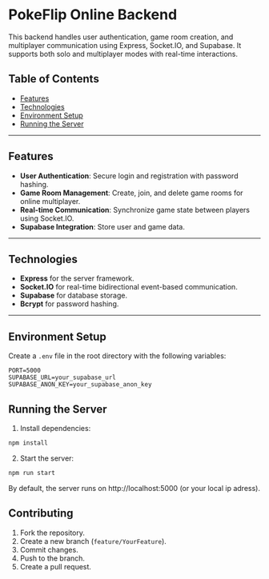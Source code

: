 # PokeFlip Online Backend

This backend handles user authentication, game room creation, and multiplayer communication using Express, Socket.IO, and Supabase. It supports both solo and multiplayer modes with real-time interactions.

## Table of Contents

- [Features](#features)
- [Technologies](#technologies)
- [Environment Setup](#environment-setup)
- [Running the Server](#running-the-server)

---

## Features

- **User Authentication**: Secure login and registration with password hashing.
- **Game Room Management**: Create, join, and delete game rooms for online multiplayer.
- **Real-time Communication**: Synchronize game state between players using Socket.IO.
- **Supabase Integration**: Store user and game data.

---

## Technologies

- **Express** for the server framework.
- **Socket.IO** for real-time bidirectional event-based communication.
- **Supabase** for database storage.
- **Bcrypt** for password hashing.

---

## Environment Setup

Create a `.env` file in the root directory with the following variables:

```plaintext
PORT=5000
SUPABASE_URL=your_supabase_url
SUPABASE_ANON_KEY=your_supabase_anon_key
```

## Running the Server

1. Install dependencies:

```bash
npm install
```

2. Start the server:

```bash
npm run start
```

By default, the server runs on http://localhost:5000 (or your local ip adress).

## Contributing

1. Fork the repository.
2. Create a new branch (`feature/YourFeature`).
3. Commit changes.
4. Push to the branch.
5. Create a pull request.
